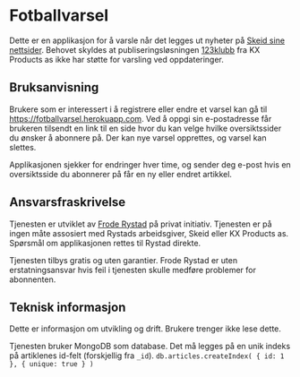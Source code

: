 # Fotballvarsel #

Dette er en applikasjon for å varsle når det legges ut nyheter på [Skeid sine nettsider](http://skeid.no). Behovet skyldes at publiseringsløsningen [123klubb](http://www.123klubb.no/) fra KX Products as ikke har støtte for varsling ved oppdateringer.

## Bruksanvisning ##

Brukere som er interessert i å registrere eller endre et varsel kan gå til https://fotballvarsel.herokuapp.com. Ved å oppgi sin e-postadresse får brukeren tilsendt en link til en side hvor du kan velge hvilke oversiktssider du ønsker å abonnere på. Der kan nye varsel opprettes, og varsel kan slettes.

Applikasjonen sjekker for endringer hver time, og sender deg e-post hvis en oversiktsside du abonnerer på får en ny eller endret artikkel.

## Ansvarsfraskrivelse ##

Tjenesten er utviklet av [Frode Rystad](mailto:frode.rystad@gmail.com) på privat initiativ. Tjenesten er på ingen måte assosiert med Rystads arbeidsgiver, Skeid eller KX Products as. Spørsmål om applikasjonen rettes til Rystad direkte.

Tjenesten tilbys gratis og uten garantier. Frode Rystad er uten erstatningsansvar hvis feil i tjenesten skulle medføre problemer for abonnenten.

## Teknisk informasjon ##

Dette er informasjon om utvikling og drift. Brukere trenger ikke lese dette.

Tjenesten bruker MongoDB som database. Det må legges på en unik indeks på artiklenes id-felt (forskjellig fra `_id`).
`db.articles.createIndex( { id: 1 }, { unique: true } )`
